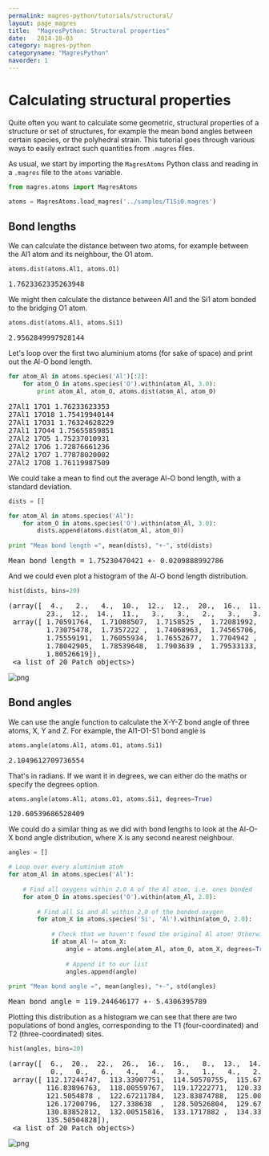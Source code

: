 ```yaml
---
permalink: magres-python/tutorials/structural/
layout: page_magres
title:  "MagresPython: Structural properties"
date:   2014-10-03
category: magres-python
categoryname: "MagresPython"
navorder: 1
---
```


Calculating structural properties
=================================

Quite often you want to calculate some geometric, structural properties of a
structure or set of structures, for example the mean bond angles between certain
species, or the polyhedral strain. This tutorial goes through various ways to
easily extract such quantities from `.magres` files.

As usual, we start by importing the `MagresAtoms` Python class and reading in a
`.magres` file to the `atoms` variable.


```python
from magres.atoms import MagresAtoms
```


```python
atoms = MagresAtoms.load_magres('../samples/T1Si0.magres')
```

Bond lengths
------------

We can calculate the distance between two atoms, for example between the Al1
atom and its neighbour, the O1 atom.


```python
atoms.dist(atoms.Al1, atoms.O1)
```

<div class='stream'>
<pre>1.7623362335263948</pre>
</div>

We might then calculate the distance between Al1 and the Si1 atom bonded to the
bridging O1 atom.


```python
atoms.dist(atoms.Al1, atoms.Si1)
```

<div class='stream'>
<pre>2.9562849997928144</pre>
</div>

Let's loop over the first two aluminium atoms (for sake of space) and print out
the Al-O bond length.


```python
for atom_Al in atoms.species('Al')[:2]:
    for atom_O in atoms.species('O').within(atom_Al, 3.0):
        print atom_Al, atom_O, atoms.dist(atom_Al, atom_O)
```

<div class='stream'>
<pre>27Al1 17O1 1.76233623353
27Al1 17O18 1.75419940144
27Al1 17O31 1.76324628229
27Al1 17O44 1.75655859851
27Al2 17O5 1.75237010931
27Al2 17O6 1.72876661236
27Al2 17O7 1.77878020002
27Al2 17O8 1.76119987509
</pre>
</div>

We could take a mean to find out the average Al-O bond length, with a standard
deviation.


```python
dists = []

for atom_Al in atoms.species('Al'):
    for atom_O in atoms.species('O').within(atom_Al, 3.0):
        dists.append(atoms.dist(atom_Al, atom_O))
        
print "Mean bond length =", mean(dists), "+-", std(dists)
```

<div class='stream'>
<pre>Mean bond length = 1.75230470421 +- 0.0209888992786
</pre>
</div>

And we could even plot a histogram of the Al-O bond length distribution.


```python
hist(dists, bins=20)
```

<div class='stream'>
<pre>(array([  4.,   2.,   4.,  10.,  12.,  12.,  20.,  16.,  11.,  15.,  12.,
         23.,  12.,  14.,  11.,   3.,   3.,   2.,   3.,   3.]),
 array([ 1.70591764,  1.71088507,  1.7158525 ,  1.72081992,  1.72578735,
         1.73075478,  1.7357222 ,  1.74068963,  1.74565706,  1.75062449,
         1.75559191,  1.76055934,  1.76552677,  1.7704942 ,  1.77546162,
         1.78042905,  1.78539648,  1.7903639 ,  1.79533133,  1.80029876,
         1.80526619]),
 &lt;a list of 20 Patch objects&gt;)</pre>
</div>


![png](/home/green/Dropbox/personal_website/jekyll/images/tutorials/magres-tutorial-structural_13_1.png)


Bond angles
-----------

We can use the angle function to calculate the X-Y-Z bond angle of three atoms,
X, Y and Z. For example, the Al1-O1-S1 bond angle is


```python
atoms.angle(atoms.Al1, atoms.O1, atoms.Si1)
```

<div class='stream'>
<pre>2.1049612709736554</pre>
</div>

That's in radians. If we want it in degrees, we can either do the maths or
specify the degrees option.


```python
atoms.angle(atoms.Al1, atoms.O1, atoms.Si1, degrees=True)
```

<div class='stream'>
<pre>120.60539686528409</pre>
</div>

We could do a similar thing as we did with bond lengths to look at the Al-O-X
bond angle distribution, where X is any second nearest neighbour.


```python
angles = []

# Loop over every aluminium atom
for atom_Al in atoms.species('Al'):
    
    # Find all oxygens within 2.0 A of the Al atom, i.e. ones bonded
    for atom_O in atoms.species('O').within(atom_Al, 2.0):
        
        # Find all Si and Al within 2.0 of the bonded oxygen
        for atom_X in atoms.species('Si', 'Al').within(atom_O, 2.0):
            
            # Check that we haven't found the original Al atom! Otherwise angle will equal zero
            if atom_Al != atom_X:
                angle = atoms.angle(atom_Al, atom_O, atom_X, degrees=True)
                
                # Append it to our list
                angles.append(angle)
        
print "Mean bond angle =", mean(angles), "+-", std(angles)
```

<div class='stream'>
<pre>Mean bond angle = 119.244646177 +- 5.4306395789
</pre>
</div>

Plotting this distribution as a histogram we can see that there are two
populations of bond angles, corresponding to the T1 (four-coordinated) and T2
(three-coordinated) sites.


```python
hist(angles, bins=20)
```

<div class='stream'>
<pre>(array([  6.,  20.,  22.,  26.,  16.,  16.,   8.,  13.,  14.,   3.,   0.,
          0.,   0.,   6.,   4.,   4.,   3.,   1.,   4.,   2.]),
 array([ 112.17244747,  113.33907751,  114.50570755,  115.67233759,
         116.83896763,  118.00559767,  119.17222771,  120.33885775,
         121.5054878 ,  122.67211784,  123.83874788,  125.00537792,
         126.17200796,  127.338638  ,  128.50526804,  129.67189808,
         130.83852812,  132.00515816,  133.1717882 ,  134.33841824,
         135.50504828]),
 &lt;a list of 20 Patch objects&gt;)</pre>
</div>


![png](/home/green/Dropbox/personal_website/jekyll/images/tutorials/magres-tutorial-structural_22_1.png)

